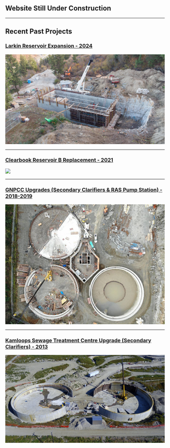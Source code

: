 ## Website Still Under Construction

---

## Recent Past Projects 

### [Larkin Reservoir Expansion - 2024](/larkin)
<img src="images/larkin.jpg?raw=true"/>

---
### [Clearbook Reservoir B Replacement - 2021](/clearbrook)
<img src="images/clearbrook_1.jpg?raw=true"/>

---
### [GNPCC Upgrades (Secondary Clarifiers & RAS Pump Station) - 2018-2019](/GNPCC)
<img src="images/gnpcc_thumbnail.jpg?raw=true"/>

---
### [Kamloops Sewage Treatment Centre Upgrade (Secondary Clarifiers) - 2013](/kamloops)
<img src="images/kamloops_1.jpg?raw=true"/>

